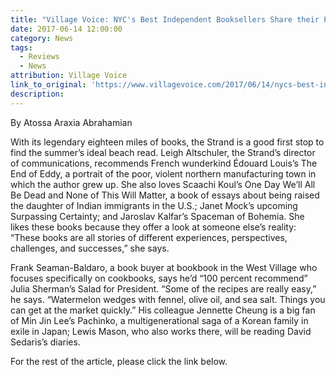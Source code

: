 ```yaml
---
title: "Village Voice: NYC's Best Independent Booksellers Share their Picks for Summer Reading"
date: 2017-06-14 12:00:00
category: News
tags:
  - Reviews
  - News
attribution: Village Voice
link_to_original: 'https://www.villagevoice.com/2017/06/14/nycs-best-independent-booksellers-share-their-picks-for-summer-reading/'
description:
---
```



By Atossa Araxia Abrahamian

With its legendary eighteen miles of books, the Strand is a good first stop to find the summer’s ideal beach read. Leigh Altschuler, the Strand’s director of communications, recommends French wunderkind Édouard Louis’s The End of Eddy, a portrait of the poor, violent northern manufacturing town in which the author grew up. She also loves Scaachi Koul’s One Day We’ll All Be Dead and None of This Will Matter, a book of essays about being raised the daughter of Indian immigrants in the U.S.; Janet Mock’s upcoming Surpassing Certainty; and Jaroslav Kalfar’s Spaceman of Bohemia. She likes these books because they offer a look at someone else’s reality: “These books are all stories of different experiences, perspectives, challenges, and successes,” she says.

Frank Seaman-Baldaro, a book buyer at bookbook in the West Village who focuses specifically on cookbooks, says he’d “100 percent recommend” Julia Sherman’s Salad for President. “Some of the recipes are really easy,” he says. “Watermelon wedges with fennel, olive oil, and sea salt. Things you can get at the market quickly.” His colleague Jennette Cheung is a big fan of Min Jin Lee’s Pachinko, a multigenerational saga of a Korean family in exile in Japan; Lewis Mason, who also works there, will be reading David Sedaris’s diaries.

For the rest of the article, please click the link below.